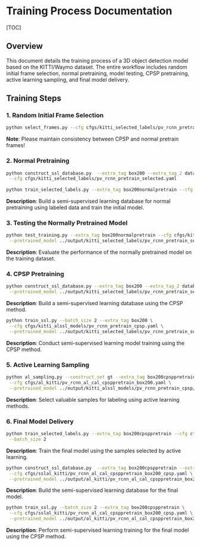 # Training Process Documentation

[TOC]



## Overview

This document details the training process of a 3D object detection model based on the KITTI/Waymo dataset. The entire workflow includes random initial frame selection, normal pretraining, model testing, CPSP pretraining, active learning sampling, and final model delivery.



## Training Steps

### 1. Random Initial Frame Selection

```bash
python select_frames.py --cfg cfgs/kitti_selected_labels/pv_rcnn_pretrain_selected.yaml --extra_tag box200
```

**Note**: Please maintain consistency between CPSP and normal pretrain frames!



### 2. Normal Pretraining

```bash
python construct_ssl_database.py  --extra_tag box200 --extra_tag_2 database  --construct_set gt \
 --cfg cfgs/kitti_selected_labels/pv_rcnn_pretrain_selected.yaml 
 
python train_selected_labels.py --extra_tag box200normalpretrain --cfg cfgs/kitti_selected_labels/pv_rcnn_pretrain_selected.yaml  --batch_size 2
```

**Description**: Build a semi-supervised learning database for normal pretraining using labeled data and train the initial model.



### 3. Testing the Normally Pretrained Model



```bash
python test_training.py --extra_tag box200normalpretrain --cfg cfgs/kitti_selected_labels/pv_rcnn_pretrain_selected.yaml \
 --pretrained_model ../output/kitti_selected_labels/pv_rcnn_pretrain_selected/box200normalpretrain/ckpt/checkpoint_epoch_80.pth
```

**Description**: Evaluate the performance of the normally pretrained model on the training dataset.



### 4. CPSP Pretraining



```bash
python construct_ssl_database.py --extra_tag box200 --extra_tag_2 database --cfg cfgs/kitti_alssl_models/pv_rcnn_pretrain_cpsp.yaml \
 --pretrained_model ../output/kitti_selected_labels/pv_rcnn_pretrain_selected/box200normalpretrain/ckpt/checkpoint_epoch_80.pth
```

**Description**: Build a semi-supervised learning database using the CPSP method.



```bash
python train_ssl.py --batch_size 2 --extra_tag box200 \
 --cfg cfgs/kitti_alssl_models/pv_rcnn_pretrain_cpsp.yaml \
 --pretrained_model ../output/kitti_selected_labels/pv_rcnn_pretrain_selected/box200normalpretrain/ckpt/checkpoint_epoch_80.pth
```

**Description**: Conduct semi-supervised learning model training using the CPSP method.



### 5. Active Learning Sampling



```bash
python al_sampling.py --construct_set gt --extra_tag box200cpsppretrain \
 --cfg cfgs/al_kitti/pv_rcnn_al_cal_cpsppretrain_box200.yaml \
 --pretrained_model ../output/kitti_alssl_models/pv_rcnn_pretrain_cpsp/box200/ckpt/checkpoint_epoch_80.pth
```

**Description**: Select valuable samples for labeling using active learning methods.



### 6. Final Model Delivery



```bash
python train_selected_labels.py --extra_tag box200cpsppretrain --cfg cfgs/al_kitti/pv_rcnn_al_cal_cpsppretrain_box200.yaml \
 --batch_size 2
```

**Description**: Train the final model using the samples selected by active learning.



```bash
python construct_ssl_database.py  --extra_tag box200cpsppretrain --extra_tag_2 database \
 --cfg cfgs/sslal_kitti/pv_rcnn_al_cal_cpsppretrain_box200_cpsp.yaml \
 --pretrained_model ../output/al_kitti/pv_rcnn_al_cal_cpsppretrain_box200/box200cpsppretrain/ckpt/checkpoint_epoch_80.pth
```

**Description**: Build the semi-supervised learning database for the final model.



```bash
python train_ssl.py --batch_size 2 --extra_tag box200cpsppretrain \
 --cfg cfgs/sslal_kitti/pv_rcnn_al_cal_cpsppretrain_box200_cpsp.yaml \
 --pretrained_model ../output/al_kitti/pv_rcnn_al_cal_cpsppretrain_box200/box200cpsppretrain/ckpt/checkpoint_epoch_80.pth
```

**Description**: Perform semi-supervised learning training for the final model using the CPSP method.
